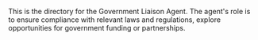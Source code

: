 This is the directory for the Government Liaison Agent. The agent's role is to ensure compliance with relevant laws and regulations, explore opportunities for government funding or partnerships.
